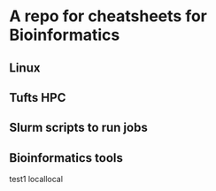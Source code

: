 # A repo for cheatsheets for Bioinformatics

## Linux

## Tufts HPC

## Slurm scripts to run jobs

## Bioinformatics tools


test1
locallocal
